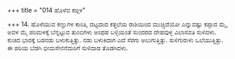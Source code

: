 +++
title = "014 ಹೊಳೆವ ಕಙ್ಗಳ"

+++
14. ಹೊಳೆಯುವ ಕಣ್ಣುಗಳ ಕಾಂತಿ, ದಟ್ಟವಾದ ಕತ್ತಲೆಯ ರಾಶಿಯಿಂದ ಮುಚ್ಚಿದೆಯೋ ಎನ್ನುವಷ್ಟು ಕಪ್ಪಾದ ಮೈ, ಅವಳ ಮೈ ಪರಿಮಳಕ್ಕೆ ಬೆನ್ನಟ್ಟುವ ತುಂಬಿಗಳು ಅಂಥಹ ಬಳ್ಳಿಯಂತೆ ಸುಂದರದ ದೇಹವುಳ್ಳ ವಿಲಾಸವತಿ ಸುಳಿದಳು. ಕುಚದ ಭಾರಕ್ಕೆ ಬಡನಡು ಬಳುಕುತ್ತಿತ್ತು. ನಡು ಬಳುಕಿದಾಗ ಎದೆ ಸೆರಗು ಅಲುಗುತ್ತಿತ್ತು. ಸುಳಿಗುರುಳು ಒಲೆಯುತ್ತಿತ್ತು. ಈ ಪರಿಯ ಬೆಡಗಿ ಭೀಮಸೇನನೆದುರಿಗೆ ಸುಳಿದಾಡ ತೊಡಗಿದಳು.